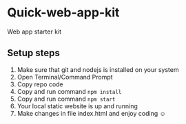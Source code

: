 # Quick-web-app-kit
Web app starter kit

## Setup steps

1. Make sure that git and nodejs is installed on your system
1. Open Terminal/Command Prompt
2. Copy repo code
3. Copy and run command `npm install`
4. Copy and run command `npm start`
5. Your local static website is up and running
6. Make changes in file index.html and enjoy coding :relaxed:

